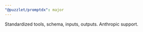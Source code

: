 ```yaml
---
"@puzzlet/promptdx": major
---
```


Standardized tools, schema, inputs, outputs. Anthropic support.
